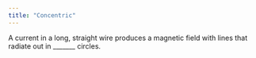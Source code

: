 ```yaml
---
title: "Concentric"
---
```

A current in a long, straight wire produces a magnetic field with lines that radiate out in _______ circles.

